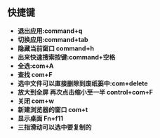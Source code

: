 ## 快捷键

- **退出应用:command+q**
- **切换应用:command+tab**
- **隐藏当前窗口 command+h**
- **出来快速搜索按键:command+空格**
- **全选:com+A**
- **查找 com+F**
- **选中文件可以直接删除到废纸篓中:com+delete**
- **放大到全屏 再次点击缩小至一半 control+com+F**
- **关闭 com+w**
- **新建浏览器的窗口 com+t**
- **显示桌面 Fn+f11**
- **三指滑动可以选中要复制的**

